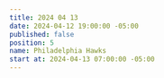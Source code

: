 ```yaml
---
title: 2024 04 13
date: 2024-04-12 19:00:00 -05:00
published: false
position: 5
name: Philadelphia Hawks
start at: 2024-04-13 07:00:00 -05:00
---
```



